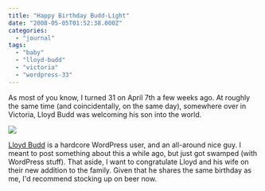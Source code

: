 ```yaml
---
title: "Happy Birthday Budd-Light"
date: "2008-05-05T01:52:38.000Z"
categories: 
  - "journal"
tags: 
  - "baby"
  - "lloyd-budd"
  - "victoria"
  - "wordpress-33"
---
```


As most of you know, I turned 31 on April 7th a few weeks ago. At roughly the same time (and coincidentally, on the same day), somewhere over in Victoria, Lloyd Budd was welcoming his son into the world.

![](images/n500013127_465190_7569.jpg)

[Lloyd Budd](http://foolswisdom.com/) is a hardcore WordPress user, and an all-around nice guy. I meant to post something about this a while ago, but just got swamped (with WordPress stuff). That aside, I want to congratulate Lloyd and his wife on their new addition to the family. Given that he shares the same birthday as me, I'd recommend stocking up on beer now.
